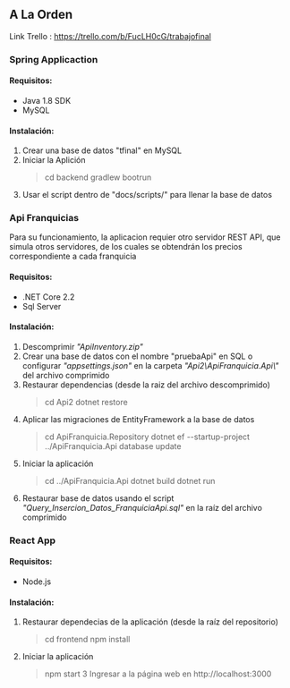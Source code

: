## A La Orden
Link Trello : https://trello.com/b/FucLH0cG/trabajofinal

### Spring Applicaction
#### Requisitos:
 - Java 1.8 SDK
 - MySQL
#### Instalación:
1. Crear una base de datos "tfinal" en MySQL
2. Iniciar la Aplición
	> cd backend
	> gradlew bootrun
3. Usar el script dentro de "docs/scripts/" para llenar la base de datos

### Api Franquicias
Para su funcionamiento, la aplicacion requier otro servidor REST API, que simula otros servidores, de los cuales se obtendrán los precios correspondiente a cada franquicia
#### Requisitos:
 - .NET Core 2.2
 - Sql Server
#### Instalación:
1. Descomprimir *"ApiInventory.zip"*
2. Crear una base de datos con el nombre "pruebaApi" en SQL o configurar *"appsettings.json"* en la carpeta *"Api2\ApiFranquicia.Api\\"* del archivo comprimido
3. Restaurar dependencias (desde la raiz del archivo descomprimido)
	>cd Api2
	>dotnet restore
5. Aplicar las migraciones de EntityFramework a la base de datos
	> cd ApiFranquicia.Repository
	> dotnet ef --startup-project ../ApiFranquicia.Api database update
6. Iniciar la aplicación
	> cd ../ApiFranquicia.Api
	> dotnet build
	> dotnet run
7. Restaurar base de datos usando el script *"Query_Insercion_Datos_FranquiciaApi.sql"* en la raíz del archivo comprimido
### React App
#### Requisitos:
 - Node.js
#### Instalación:

1. Restaurar dependecias de la aplicación (desde la raíz del repositorio)
	> cd frontend
	> npm install
2. Iniciar la aplicación
	> npm start
3 Ingresar a la página web en http://localhost:3000
